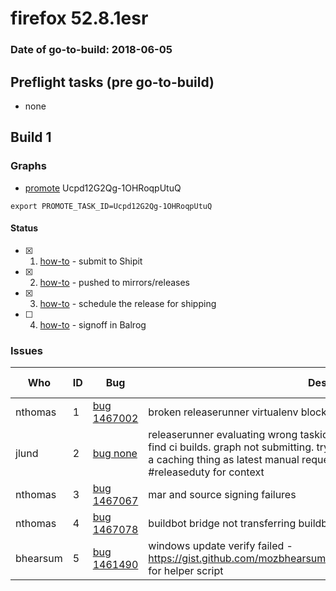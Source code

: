# firefox 52.8.1esr

### Date of go-to-build: 2018-06-05

## Preflight tasks (pre go-to-build)
- none

## Build 1  

### Graphs
* [promote](https://tools.taskcluster.net/push-inspector/#/Ucpd12G2Qg-1OHRoqpUtuQ) Ucpd12G2Qg-1OHRoqpUtuQ
```
export PROMOTE_TASK_ID=Ucpd12G2Qg-1OHRoqpUtuQ
```


#### Status
- [x] 1.  [how-to](https://wiki.mozilla.org/Release:Release_Automation_on_Mercurial:Starting_a_Release#Submit_to_Ship_It)  - submit to Shipit
- [x] 2.  [how-to](https://github.com/mozilla-releng/releasewarrior-2.0/blob/master/docs/release-promotion/desktop/historic_relpro.md#1-push-to-releases-dir-mirrors)  - pushed to mirrors/releases
- [x] 3.  [how-to](https://github.com/mozilla-releng/releasewarrior-2.0/blob/master/docs/release-promotion/desktop/historic_relpro.md#3-publish-release)  - schedule the release for shipping
- [ ] 4.  [how-to](https://github.com/mozilla-releng/releasewarrior-2.0/blob/master/docs/release-promotion/desktop/historic_relpro.md#2-signoffs)  - signoff in Balrog

### Issues
| Who                 | ID               | Bug                                                                 | Description                | Resolved                | Future Threat                |
| ------------------- | ---------------- | ------------------------------------------------------------------- | -------------------------- | ----------------------- | ---------------------------- |
| nthomas  | 1 | [bug 1467002](https://bugzil.la/1467002)        | broken releaserunner virtualenv blocks release start | True | True |
| jlund  | 2 | [bug none](https://bugzil.la/none)        | releaserunner evaluating wrong taskid from taskcluster route while trying to find ci builds. graph not submitting. trying to restart releaserunner in hopes it's a caching thing as latest manual request shows correct taskid. see #releaseduty for context | True | True |
| nthomas  | 3 | [bug 1467067](https://bugzil.la/1467067)        | mar and source signing failures | True | False |
| nthomas  | 4 | [bug 1467078](https://bugzil.la/1467078)        | buildbot bridge not transferring buildbot job status to TC | True | False |
| bhearsum  | 5 | [bug 1461490](https://bugzil.la/1461490)        | windows update verify failed - https://gist.github.com/mozbhearsum/f827a919707445bbb0ced6884f761d7f for helper script | True | True |

